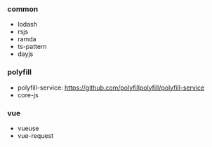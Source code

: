 
### common
- lodash
- rsjs
- ramda
- ts-pattern
- dayjs

### polyfill
- polyfill-service: https://github.com/polyfillpolyfill/polyfill-service
- core-js

### vue
- vueuse
- vue-request